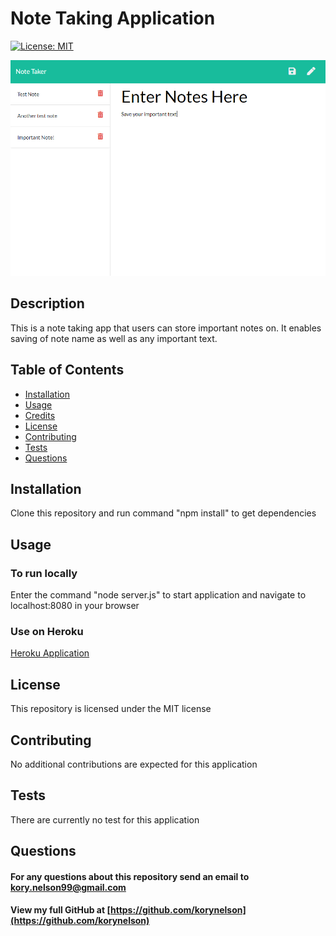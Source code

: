 
# Note Taking Application
[![License: MIT](https://img.shields.io/badge/License-MIT-yellow.svg)](https://opensource.org/licenses/MIT)

![noteapp](./assets/images/appphoto.PNG)

## Description
This is a note taking app that users can store important notes on.  It enables saving of note name as well as any important text.

## Table of Contents
* [Installation](#installation)
* [Usage](#usage)
* [Credits](#credits)
* [License](#license)
* [Contributing](#Contributing)
* [Tests](#Tests)
* [Questions](#Questions)

## Installation
Clone this repository and run command "npm install" to get dependencies

## Usage
### To run locally
Enter the command "node server.js" to start application and navigate to localhost:8080 in your browser
### Use on Heroku
[Heroku Application](https://dry-tundra-62010.herokuapp.com/notes)

## License
This repository is licensed under the MIT license

## Contributing
No additional contributions are expected for this application

## Tests
There are currently no test for this application

## Questions
#### For any questions about this repository send an email to kory.nelson99@gmail.com
#### View my full GitHub at [https://github.com/korynelson](https://github.com/korynelson)


